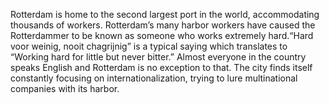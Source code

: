 Rotterdam is home to the second largest port in the world, accommodating thousands of workers. Rotterdam’s many harbor workers have caused the Rotterdammer to be known as someone who works extremely hard.“Hard voor weinig, nooit chagrijnig” is a typical saying
which translates to “Working hard for little but never bitter.” Almost everyone in the country speaks English and Rotterdam is no exception to that. The city finds itself constantly focusing on internationalization, trying to lure multinational companies with its harbor.